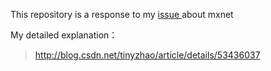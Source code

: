 This repository is a response to my [issue
](https://github.com/dmlc/mxnet/issues/3883) about mxnet

My detailed explanation：

>http://blog.csdn.net/tinyzhao/article/details/53436037

